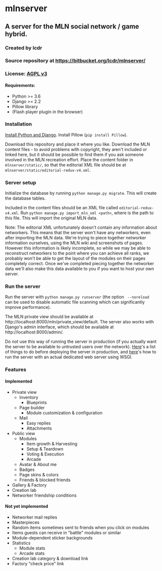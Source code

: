 # mlnserver
## A server for the MLN social network / game hybrid.
### Created by lcdr
### Source repository at https://bitbucket.org/lcdr/mlnserver/
### License: [AGPL v3](https://www.gnu.org/licenses/agpl-3.0.html)

#### Requirements:
* Python >= 3.6
* Django >= 2.2
* Pillow library
* (Flash player plugin in the browser)

### Installation

[Install Python and Django](https://docs.djangoproject.com/en/2.1/intro/install/). Install Pillow (`pip install Pillow`).

Download this repository and place it where you like.
Download the MLN content files - to avoid problems with copyright, they aren't included or linked here, but it should be possible to find them if you ask someone involved in the MLN recreation effort.
Place the content folder in `mlnserver/static/`, so that the editorial XML file should be at `mlnserver/static/editorial-redux-v4.xml`.

### Server setup

Initialize the database by running `python manage.py migrate`. This will create the database tables.

Included in the content files should be an XML file called `editorial-redux-v4.xml`. Run `python manage.py import_mln_xml <path>`, where <path> is the path to this file. This will import the original MLN data.

Note: The editorial XML unfortunately doesn't contain any information about networkers. This means that the server won't have any networkers, even after importing the MLN data. We're trying to piece together networker information ourselves, using the MLN wiki and screenshots of pages. However this information is likely incomplete, so while we may be able to reconstruct networkers to the point where you can achieve all ranks, we probably won't be able to get the layout of the modules on their pages completely correct. Once we've completed piecing together the networker data we'll also make this data available to you if you want to host your own server.

### Run the server

Run the server with `python manage.py runserver` (the option ` --noreload` can be used to disable automatic file scanning which can significantly improve performance).

The MLN private view should be available at http://localhost:8000/mln/private_view/default. The server also works with Django's admin interface, which should be available at http://localhost:8000/admin/.

Do *not* use this way of running the server in production (if you actually want the server to be available to untrusted users over the network). [Here](https://docs.djangoproject.com/en/2.2/howto/deployment/checklist/)'s a list of things to do before deploying the server in production, and [here](https://docs.djangoproject.com/en/2.2/howto/deployment/wsgi/)'s how to run the server with an actual dedicated web server using WSGI.

### Features
#### Implemented
* Private view
	* Inventory
		* Blueprints
	* Page builder
		* Module customization & configuration
	* Mail
		* Easy replies
		* Attachments
* Public view
	* Modules
		* Item growth & Harvesting
		* Setup & Teardown
		* Voting & Execution
		* Arcade
	* Avatar & About me
	* Badges
	* Page skins & colors
	* Friends & blocked friends
* Gallery & Factory
* Creation lab
* Networker friendship conditions

#### Not yet implemented
* Networker mail replies
* Masterpieces
* Random items sometimes sent to friends when you click on modules
* Items guests can receive in "battle" modules or similar
* Module-dependent sticker backgrounds
* Statistics
	* Module stats
	* Arcade stats
* Creation lab category & download link
* Factory "check price" link
